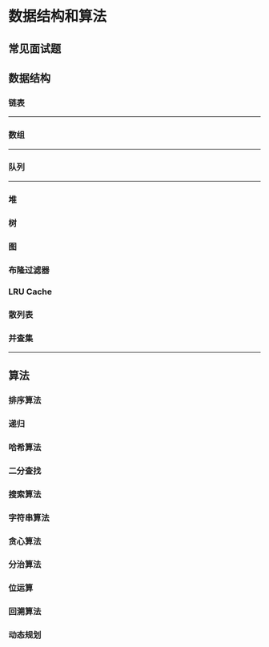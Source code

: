 # 数据结构和算法



## 常见面试题





## 数据结构



### 链表





---



### 数组





---



### 队列





---



### 堆



### 树



### 图 



### 布隆过滤器



### LRU Cache



### 散列表



### 并查集





---





## 算法



### 排序算法



### 递归



### 哈希算法



### 二分查找



### 搜索算法



### 字符串算法  



### 贪心算法



### 分治算法



### 位运算  



### 回溯算法  



### 动态规划



